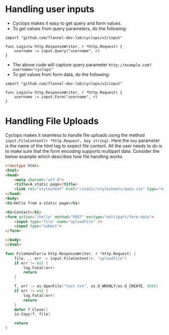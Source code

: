 # Handling user inputs

- Cyclops makes it easy to get query and form values.
- To get values from query parameters, do the following:
```
import "github.com/flannel-dev-lab/cyclops/v2/input"

func Login(w http.ResponseWriter, r *http.Request) {
    username := input.Query("username", r)
}
```
- The above code will capture query parameter `http://example.com?username="cyclops"`
- To get values from form data, do the following:
```
import "github.com/flannel-dev-lab/cyclops/v2/input"

func Login(w http.ResponseWriter, r *http.Request) {
    username := input.Form("username", r)
}
```

#  Handling File Uploads
Cyclops makes it seamless to handle file uploads using the method `input.FileContent(r *http.Request, key string)`. 
Here the `key` parameter is the name of the html tag to expect file content. 
All the user needs to do is to make sure that the form encoding supports multipart data. Consider the below example which describes how file handling works

```html
<!doctype html>
<html>
<head>
    <meta charset="utf-8">
    <title>A static page</title>
    <link rel="stylesheet" href="/static/stylesheets/main.css" type="text/css">
</head>
<body>
<h1>Hello from a static page</h1>

<h1>Contact</h1>
<form action="/hello" method="POST" enctype="multipart/form-data">
    <input type="file" name="uploadfile" />
    <input type="submit">
</form>

</body>
</html>
```

```go
func FileHandler(w http.ResponseWriter, r *http.Request) {
	file, _, err := input.FileContent(r, "uploadfile")
	if err != nil {
		log.Fatal(err)
		return
	}

	f, err := os.OpenFile("test.txt", os.O_WRONLY|os.O_CREATE, 0666)
	if err != nil {
		log.Fatal(err)
		return
	}
	defer f.Close()
	io.Copy(f, file)

	return
}
```